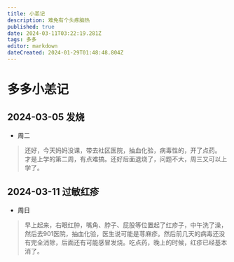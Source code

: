 ```yaml
---
title: 小恙记
description: 难免有个头疼脑热
published: true
date: 2024-03-11T03:22:19.281Z
tags: 多多
editor: markdown
dateCreated: 2024-01-29T01:48:48.804Z
---
```


# 多多小恙记
 
 ## 2024-03-05 发烧
 - 周二
 > 还好，今天妈妈没课，带去社区医院，抽血化验，病毒性的，开了点药。  才是上学的第二周，有点难搞。还好后面退烧了，问题不大，周三又可以上学了。
 
## 2024-03-11 过敏红疹
- 周日
> 早上起来，右眼红肿，嘴角、脖子、屁股等位置起了红疹子，中午洗了澡，然后去901医院，抽血化验，医生说可能是荨麻疹。然后前几天的病毒还没有完全消除，后面还有可能感冒发烧。吃点药，晚上的时候，红疹已经基本消了。